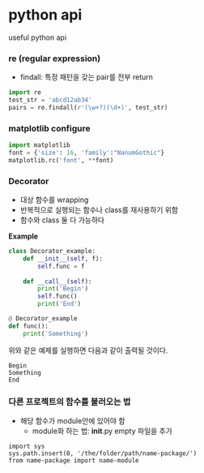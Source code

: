 python api
=======
useful python api  

### re (regular expression)
* findall: 특정 패턴을 갖는 pair를 전부 return
```python
import re
test_str = 'abcd12ab34'
pairs = re.findall(r'(\w+?)(\d+)', test_str)
```

### matplotlib configure
```python
import matplotlib
font = {'size': 16, 'family':"NanumGothic"}
matplotlib.rc('font', **font)
```

### Decorator
* 대상 함수를 wrapping
* 반복적으로 실행되는 함수나 class를 재사용하기 위함
* 함수와 class 둘 다 가능하다
  
__Example__
```python
class Decorator_example:
    def __init__(self, f):
        self.func = f
    
    def __call__(self):
        print('Begin')
        self.func()
        print('End')

@ Decorator_example
def func():
    print('Something')
```

위와 같은 예제를 실행하면 다음과 같이 출력될 것이다.
```
Begin
Something
End
```

### 다른 프로젝트의 함수를 불러오는 법
* 해당 함수가 module안에 있어야 함
    * module화 하는 법: __init__.py empty 파일을 추가 
```
import sys
sys.path.insert(0, '/the/folder/path/name-package/')
from name-package import name-module
```